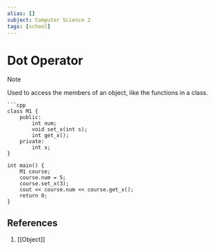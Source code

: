 ```yaml
---
alias: []
subject: Computer Science 2
tags: [school]
---
```

# Dot Operator

> [!note]
>Used to access the members of an object, like the functions in a class.

````ad-example
```cpp
class M1 {
	public:
		int num;
		void set_x(int s);
		int get_x();
	private:
		int x;
}

int main() {
	M1 course;
	course.num = 5;
	course.set_x(3);
	cout << course.num << course.get_x();
	return 0;
}
````

## References
1. [[Object]]